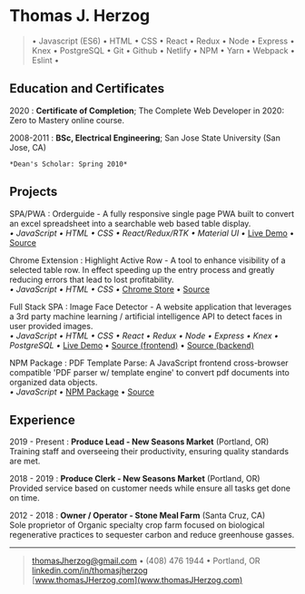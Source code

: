 Thomas J. Herzog
============

> • Javascript (ES6) • HTML • CSS • React • Redux • Node • Express •
Knex • PostgreSQL • Git • Github • Netlify • NPM • Yarn • Webpack • Eslint •


Education and Certificates
---------
2020
:   **Certificate of Completion**; The Complete Web Developer in 2020: Zero to Mastery online course.

2008-2011
:   **BSc, Electrical Engineering**; San Jose State University (San Jose, CA)

    *Dean's Scholar: Spring 2010*

Projects
--------------------
SPA/PWA
:   Orderguide - A fully responsive single page PWA built to convert an excel spreadsheet into a searchable web based table display.\
*• JavaScript • HTML • CSS • React/Redux/RTK • Material UI •* [Live Demo](https://orderguide.netlify.app/) • [Source](https://github.com/tomrule007/orderguide)

Chrome Extension
:   Highlight Active Row - A tool to enhance visibility of a selected table row. In effect
speeding up the entry process and greatly reducing errors that lead to lost
profitability.\
*• JavaScript • HTML • CSS •* [Chrome Store](https://chrome.google.com/webstore/detail/highlight-active-row/dcbeiccbdljdceifakkgndpemfaoeaip) • [Source](github.com/tomrule007/Highlight-Active-Row)

Full Stack SPA
:    Image Face Detector - A website application that leverages a 3rd party machine learning / artificial intelligence API to detect faces in user provided images.\
*• JavaScript • HTML • CSS • React • Redux • Node • Express • Knex • PostgreSQL •* [Live Demo](face-boxer-frontend.herokuapp.com/) • [Source (frontend)](github.com/tomrule007/face-boxer) • [Source (backend)](github.com/tomrule007/facerecognitionbrain)

NPM Package
:   PDF Template Parse: A JavaScript frontend cross-browser compatible 'PDF parser w/ template engine' to convert pdf documents into organized data objects.\
*• JavaScript •* [NPM Package](https://www.npmjs.com/package/pdf-template-parse) • [Source](https://github.com/tomrule007/pdf-template-parse)


Experience
----------

2019 - Present
:    **Produce Lead - New Seasons Market** (Portland, OR)\
Training staff and overseeing their productivity, ensuring quality standards are met.

2018 - 2019
:    **Produce Clerk - New Seasons Market** (Portland, OR)\
Provided service based on customer needs while ensure all tasks get done on time.

2012 - 2018
:    **Owner / Operator - Stone Meal Farm** (Santa Cruz, CA)\
Sole proprietor of Organic specialty crop farm focused on biological regenerative practices to sequester carbon and reduce greenhouse gasses.

----

> <thomasJherzog@gmail.com> • (408) 476 1944 • Portland, OR\
> [linkedin.com/in/thomasjherzog](linkedin.com/in/thomasjherzog)\
> [www.thomasJHerzog.com](www.thomasJHerzog.com)

